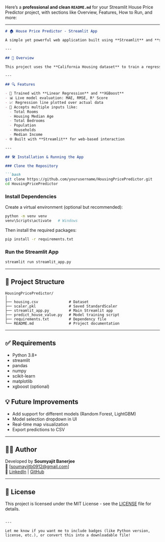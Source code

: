 Here’s a **professional and clean `README.md`** for your Streamlit House Price Predictor project, with sections like Overview, Features, How to Run, and more:

---

```markdown
# 🏠 House Price Predictor - Streamlit App

A simple yet powerful web application built using **Streamlit** and **scikit-learn** that predicts California housing prices based on features such as `total_rooms`, `housing_median_age`, and more using **Linear Regression** and **XGBoost**.

---

## 🚀 Overview

This project uses the **California Housing dataset** to train a regression model that predicts the `median_house_value` for a given set of housing characteristics. It provides an interactive interface where users can input values and receive real-time predictions, along with evaluation metrics and visualizations.

---

## 🔍 Features

- 🧠 Trained with **Linear Regression** and **XGBoost**
- 📊 Live model evaluation: MAE, RMSE, R² Score
- 📈 Regression line plotted over actual data
- 🧮 Accepts multiple inputs like:
  - Total Rooms
  - Housing Median Age
  - Total Bedrooms
  - Population
  - Households
  - Median Income
- 🌐 Built with **Streamlit** for web-based interaction

---

## 🛠️ Installation & Running the App

### Clone the Repository

```bash
git clone https://github.com/yourusername/HousingPricePredictor.git
cd HousingPricePredictor
```

### Install Dependencies

Create a virtual environment (optional but recommended):

```bash
python -m venv venv
venv\Scripts\activate   # Windows
```

Then install the required packages:

```bash
pip install -r requirements.txt
```

### Run the Streamlit App

```bash
streamlit run streamlit_app.py
```

---

## 📁 Project Structure

```
HousingPricePredictor/
│
├── housing.csv              # Dataset
├── scaler.pkl               # Saved StandardScaler
├── streamlit_app.py         # Main Streamlit app
├── predict_house_value.py   # Model training script
├── requirements.txt         # Dependency file
└── README.md                # Project documentation
```

---

## ✅ Requirements

- Python 3.8+
- streamlit
- pandas
- numpy
- scikit-learn
- matplotlib
- xgboost (optional)

## 💡 Future Improvements

- Add support for different models (Random Forest, LightGBM)
- Model selection dropdown in UI
- Real-time map visualization
- Export predictions to CSV

---

## 🧑‍💻 Author

Developed by **Soumyajit Banerjee**  
📧 [soumayjitb0912@gmail.com]  
🔗 [LinkedIn](https://www.linkedin.com/in/soumyajit-banerjee-310374272/) | [GitHub](https://github.com/sukuna09github)

---

## 📝 License

This project is licensed under the MIT License - see the [LICENSE](LICENSE) file for details.
```

---

Let me know if you want me to include badges (like Python version, license, etc.), or convert this into a downloadable file!
